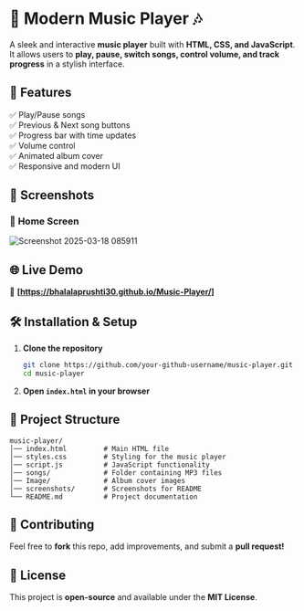 # 🎵 Modern Music Player 🎶  

A sleek and interactive **music player** built with **HTML, CSS, and JavaScript**. It allows users to **play, pause, switch songs, control volume, and track progress** in a stylish interface.  

## 🚀 Features  
✅ Play/Pause songs  
✅ Previous & Next song buttons  
✅ Progress bar with time updates  
✅ Volume control  
✅ Animated album cover  
✅ Responsive and modern UI  

## 📸 Screenshots  
### 🎼 **Home Screen**  
![Screenshot 2025-03-18 085911](https://github.com/user-attachments/assets/b99456a3-4d39-4826-98fb-40de92d35aa5)

## 🌐 Live Demo  
🔗 **[https://bhalalaprushti30.github.io/Music-Player/]**  

## 🛠️ Installation & Setup  
1. **Clone the repository**  
   ```sh
   git clone https://github.com/your-github-username/music-player.git
   cd music-player
   ```
2. **Open `index.html` in your browser**  

## 📂 Project Structure  
```
music-player/
│── index.html         # Main HTML file
│── styles.css         # Styling for the music player
│── script.js          # JavaScript functionality
│── songs/             # Folder containing MP3 files
│── Image/             # Album cover images
│── screenshots/       # Screenshots for README
└── README.md          # Project documentation
```

## 🤝 Contributing  
Feel free to **fork** this repo, add improvements, and submit a **pull request!**  

## 📜 License  
This project is **open-source** and available under the **MIT License**.  
